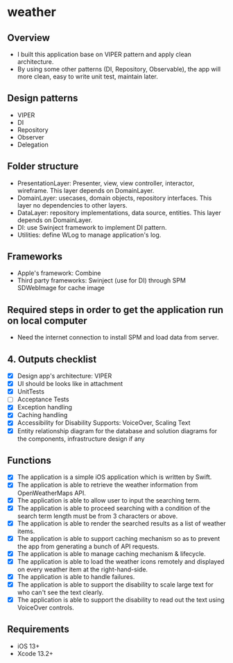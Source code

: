 # weather

## Overview

- I built this application base on VIPER pattern and apply clean architecture.
- By using some other patterns (DI, Repository, Observable), the app will more clean, easy to write unit test, maintain later.

## Design patterns

- VIPER
- DI
- Repository
- Observer
- Delegation

## Folder structure

- PresentationLayer: Presenter, view, view controller, interactor, wireframe. This layer depends on DomainLayer.
- DomainLayer: usecases, domain objects, repository interfaces. This layer no dependencies to other layers.
- DataLayer: repository implementations, data source, entities. This layer depends on DomainLayer.
- DI: use Swinject framework to implement DI pattern.
- Utilities: define WLog to manage application's log.

## Frameworks

- Apple's framework: Combine
- Third party frameworks: 
        Swinject (use for DI) through SPM
        SDWebImage for cache image

## Required steps in order to get the application run on local computer

- Need the internet connection to install SPM and load data from server.

## 4. Outputs checklist

- [x] Design app's architecture: VIPER
- [x] UI should be looks like in attachment
- [x] UnitTests
- [ ] Acceptance Tests
- [x] Exception handling
- [x] Caching handling
- [x] Accessibility for Disability Supports: VoiceOver, Scaling Text
- [x] Entity relationship diagram for the database and solution diagrams for the components, infrastructure design if any

## Functions

- [x] The application is a simple iOS application which is written by Swift.
- [x] The application is able to retrieve the weather information from OpenWeatherMaps API.
- [x] The application is able to allow user to input the searching term.
- [x] The application is able to proceed searching with a condition of the search term length must be from 3 characters or above.
- [x] The application is able to render the searched results as a list of weather items.
- [x] The application is able to support caching mechanism so as to prevent the app from generating a bunch of API requests.
- [x] The application is able to manage caching mechanism & lifecycle.
- [x] The application is able to load the weather icons remotely and displayed on every weather item at the right-hand-side.
- [x] The application is able to handle failures.
- [x] The application is able to support the disability to scale large text for who can't see the text clearly.
- [x] The application is able to support the disability to read out the text using VoiceOver controls.

## Requirements

- iOS 13+
- Xcode 13.2+

